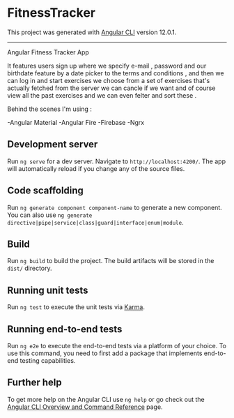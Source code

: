 # FitnessTracker

This project was generated with [Angular CLI](https://github.com/angular/angular-cli) version 12.0.1.

-----------------------------------------------------------------------------------

Angular Fitness Tracker App

It features users sign up where we specify e-mail , password and our birthdate feature by a date picker to the terms and conditions , and then we can log in and start exercises we choose from a set of exercises that's actually fetched from the server we can cancle if we want and of course view all the past exercises and we can even felter and sort these .

Behind the scenes I'm using :

-Angular Material
-Angular Fire 
-Firebase
-Ngrx

## Development server

Run `ng serve` for a dev server. Navigate to `http://localhost:4200/`. The app will automatically reload if you change any of the source files.

## Code scaffolding

Run `ng generate component component-name` to generate a new component. You can also use `ng generate directive|pipe|service|class|guard|interface|enum|module`.

## Build

Run `ng build` to build the project. The build artifacts will be stored in the `dist/` directory.

## Running unit tests

Run `ng test` to execute the unit tests via [Karma](https://karma-runner.github.io).

## Running end-to-end tests

Run `ng e2e` to execute the end-to-end tests via a platform of your choice. To use this command, you need to first add a package that implements end-to-end testing capabilities.

## Further help

To get more help on the Angular CLI use `ng help` or go check out the [Angular CLI Overview and Command Reference](https://angular.io/cli) page.
